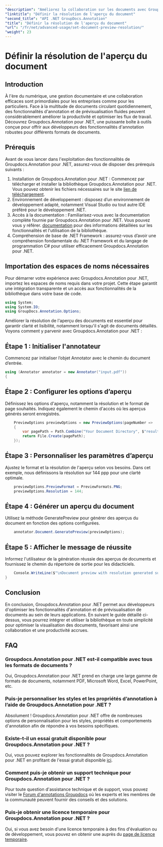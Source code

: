 ```yaml
---
"description": "Améliorez la collaboration sur les documents avec Groupdocs.Annotation pour .NET rationalise les fonctionnalités d'annotation et de prévisualisation de manière transparente."
"linktitle": "Définir la résolution de l'aperçu du document"
"second_title": "API .NET GroupDocs.Annotation"
"title": "Définir la résolution de l'aperçu du document"
"url": "/fr/net/advanced-usage/set-document-preview-resolution/"
"weight": 23
---
```


# Définir la résolution de l'aperçu du document

## Introduction
À l'ère du numérique, une gestion documentaire et une collaboration efficaces sont primordiales pour les entreprises comme pour les particuliers. Face à la multitude de documents circulant quotidiennement, des fonctionnalités d'annotation et de prévisualisation fluides peuvent considérablement améliorer la productivité et optimiser les flux de travail. Découvrez Groupdocs.Annotation pour .NET, une puissante boîte à outils conçue pour offrir aux développeurs des fonctionnalités d'annotation robustes pour différents formats de documents.
## Prérequis
Avant de vous lancer dans l'exploitation des fonctionnalités de Groupdocs.Annotation pour .NET, assurez-vous de disposer des prérequis suivants :
1. Installation de Groupdocs.Annotation pour .NET : Commencez par télécharger et installer la bibliothèque Groupdocs.Annotation pour .NET. Vous pouvez obtenir les fichiers nécessaires sur le site [lien de téléchargement](https://releases.groupdocs.com/annotation/net/).
2. Environnement de développement : disposez d’un environnement de développement adapté, notamment Visual Studio ou tout autre IDE préféré pour le développement .NET.
3. Accès à la documentation : Familiarisez-vous avec la documentation complète fournie par Groupdocs.Annotation pour .NET. Vous pouvez vous y référer. [documentation](https://tutorials.groupdocs.com/annotation/net/) pour des informations détaillées sur les fonctionnalités et l'utilisation de la bibliothèque.
4. Compréhension de base de .NET Framework : assurez-vous d’avoir une compréhension fondamentale du .NET Framework et du langage de programmation C# pour utiliser efficacement Groupdocs.Annotation pour .NET.

## Importation des espaces de noms nécessaires
Pour démarrer votre expérience avec Groupdocs.Annotation pour .NET, importez les espaces de noms requis dans votre projet. Cette étape garantit une intégration transparente et un accès aux fonctionnalités de la bibliothèque dans votre base de code.

```csharp
using System;
using System.IO;
using GroupDocs.Annotation.Options;
```

Améliorer la résolution de l'aperçu des documents est essentiel pour garantir clarté et lisibilité, notamment lorsqu'il s'agit de documents détaillés. Voyons comment y parvenir avec Groupdocs.Annotation pour .NET :
## Étape 1 : Initialiser l'annotateur
Commencez par initialiser l’objet Annotator avec le chemin du document d’entrée.
```csharp
using (Annotator annotator = new Annotator("input.pdf"))
{
```
## Étape 2 : Configurer les options d’aperçu
Définissez les options d'aperçu, notamment la résolution et le format de page souhaités. Indiquez également le chemin d'accès où les aperçus générés seront enregistrés.
```csharp
    PreviewOptions previewOptions = new PreviewOptions(pageNumber =>
    {
        var pagePath = Path.Combine("Your Document Directory", $"result_with_resolution_{pageNumber}.png");
        return File.Create(pagePath);
    });
```
## Étape 3 : Personnaliser les paramètres d’aperçu
Ajustez le format et la résolution de l'aperçu selon vos besoins. Dans cet exemple, nous définissons la résolution sur 144 ppp pour une clarté optimale.
```csharp
    previewOptions.PreviewFormat = PreviewFormats.PNG;
    previewOptions.Resolution = 144;
```
## Étape 4 : Générer un aperçu du document
Utilisez la méthode GeneratePreview pour générer des aperçus du document en fonction des options configurées.
```csharp
    annotator.Document.GeneratePreview(previewOptions);
```
## Étape 5 : Afficher le message de réussite
Informez l'utilisateur de la génération réussie des aperçus de documents et fournissez le chemin du répertoire de sortie pour les didacticiels.
```csharp
    Console.WriteLine($"\nDocument preview with resolution generated successfully.\nCheck output in {"Your Document Directory"}.");
}
```

## Conclusion
En conclusion, Groupdocs.Annotation pour .NET permet aux développeurs d'optimiser les fonctionnalités d'annotation et de prévisualisation de documents au sein de leurs applications. En suivant le guide détaillé ci-dessus, vous pourrez intégrer et utiliser la bibliothèque en toute simplicité pour optimiser la visualisation des documents, favorisant ainsi une collaboration et une productivité accrues.
## FAQ
### Groupdocs.Annotation pour .NET est-il compatible avec tous les formats de documents ?
Oui, Groupdocs.Annotation pour .NET prend en charge une large gamme de formats de documents, notamment PDF, Microsoft Word, Excel, PowerPoint, etc.
### Puis-je personnaliser les styles et les propriétés d’annotation à l’aide de Groupdocs.Annotation pour .NET ?
Absolument ! Groupdocs.Annotation pour .NET offre de nombreuses options de personnalisation pour les styles, propriétés et comportements d'annotation afin de répondre à vos besoins spécifiques.
### Existe-t-il un essai gratuit disponible pour Groupdocs.Annotation pour .NET ?
Oui, vous pouvez explorer les fonctionnalités de Groupdocs.Annotation pour .NET en profitant de l'essai gratuit disponible [ici](https://releases.groupdocs.com/).
### Comment puis-je obtenir un support technique pour Groupdocs.Annotation pour .NET ?
Pour toute question d'assistance technique et de support, vous pouvez visiter le [Forum d'annotations Groupdocs](https://forum.groupdocs.com/c/annotation/10) où les experts et les membres de la communauté peuvent fournir des conseils et des solutions.
### Puis-je obtenir une licence temporaire pour Groupdocs.Annotation pour .NET ?
Oui, si vous avez besoin d'une licence temporaire à des fins d'évaluation ou de développement, vous pouvez en obtenir une auprès du [page de licence temporaire](https://purchase.groupdocs.com/temporary-license/).